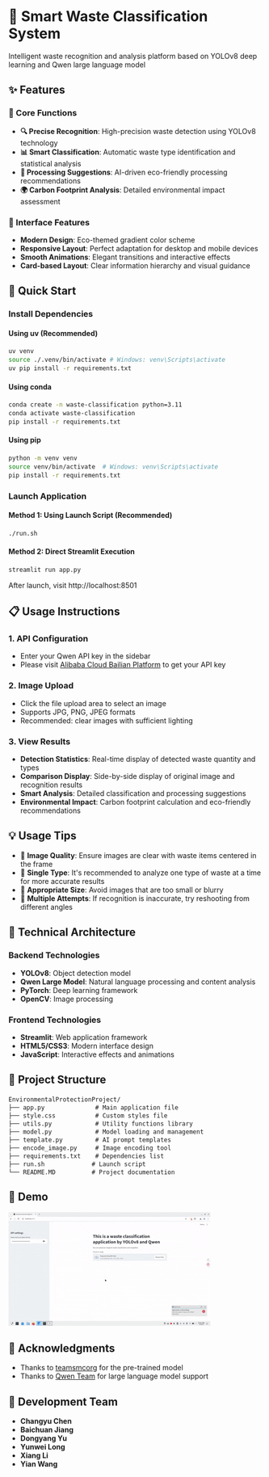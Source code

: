 # 🌱 Smart Waste Classification System

Intelligent waste recognition and analysis platform based on YOLOv8 deep learning and Qwen large language model

## ✨ Features

### 🎯 Core Functions
- **🔍 Precise Recognition**: High-precision waste detection using YOLOv8 technology
- **📊 Smart Classification**: Automatic waste type identification and statistical analysis
- **🔬 Processing Suggestions**: AI-driven eco-friendly processing recommendations
- **🌍 Carbon Footprint Analysis**: Detailed environmental impact assessment

### 🎨 Interface Features
- **Modern Design**: Eco-themed gradient color scheme
- **Responsive Layout**: Perfect adaptation for desktop and mobile devices
- **Smooth Animations**: Elegant transitions and interactive effects
- **Card-based Layout**: Clear information hierarchy and visual guidance

## 🚀 Quick Start

### Install Dependencies

#### Using uv (Recommended)
```bash
uv venv
source ./.venv/bin/activate # Windows: venv\Scripts\activate
uv pip install -r requirements.txt
```

#### Using conda
```bash
conda create -n waste-classification python=3.11
conda activate waste-classification
pip install -r requirements.txt
```

#### Using pip
```bash
python -m venv venv
source venv/bin/activate  # Windows: venv\Scripts\activate
pip install -r requirements.txt
```

### Launch Application

#### Method 1: Using Launch Script (Recommended)
```bash
./run.sh
```

#### Method 2: Direct Streamlit Execution
```bash
streamlit run app.py
```

After launch, visit http://localhost:8501

## 📋 Usage Instructions

### 1. API Configuration
- Enter your Qwen API key in the sidebar
- Please visit [Alibaba Cloud Bailian Platform](https://www.aliyun.com/product/bailian) to get your API key

### 2. Image Upload
- Click the file upload area to select an image
- Supports JPG, PNG, JPEG formats
- Recommended: clear images with sufficient lighting

### 3. View Results
- **Detection Statistics**: Real-time display of detected waste quantity and types
- **Comparison Display**: Side-by-side display of original image and recognition results
- **Smart Analysis**: Detailed classification and processing suggestions
- **Environmental Impact**: Carbon footprint calculation and eco-friendly recommendations

## 💡 Usage Tips

- 📸 **Image Quality**: Ensure images are clear with waste items centered in the frame
- 🎯 **Single Type**: It's recommended to analyze one type of waste at a time for more accurate results
- 📏 **Appropriate Size**: Avoid images that are too small or blurry
- 🔄 **Multiple Attempts**: If recognition is inaccurate, try reshooting from different angles

## 🎯 Technical Architecture

### Backend Technologies
- **YOLOv8**: Object detection model
- **Qwen Large Model**: Natural language processing and content analysis
- **PyTorch**: Deep learning framework
- **OpenCV**: Image processing

### Frontend Technologies
- **Streamlit**: Web application framework
- **HTML5/CSS3**: Modern interface design
- **JavaScript**: Interactive effects and animations

## 📁 Project Structure

```
EnvironmentalProtectionProject/
├── app.py              # Main application file
├── style.css           # Custom styles file
├── utils.py            # Utility functions library
├── model.py            # Model loading and management
├── template.py         # AI prompt templates
├── encode_image.py     # Image encoding tool
├── requirements.txt    # Dependencies list
├── run.sh             # Launch script
└── README.MD          # Project documentation
```

## 📸 Demo

![](./data/demo.gif)

## 🤝 Acknowledgments

- Thanks to [teamsmcorg](https://github.com/teamsmcorg/Waste-Classification-using-YOLOv8) for the pre-trained model
- Thanks to [Qwen Team](https://qwen.aliyun.com/) for large language model support

## 👥 Development Team

- **Changyu Chen**
- **Baichuan Jiang**
- **Dongyang Yu**
- **Yunwei Long**
- **Xiang Li**
- **Yian Wang**
